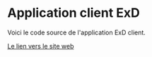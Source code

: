 # Application client ExD

Voici le code source de l'application ExD client.

[Le lien vers le site web](https://ddanygagnon.github.io/client-exd/)